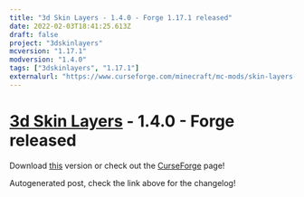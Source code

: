 ```yaml
---
title: "3d Skin Layers - 1.4.0 - Forge 1.17.1 released"
date: 2022-02-03T18:41:25.613Z
draft: false
project: "3dskinlayers"
mcversion: "1.17.1"
modversion: "1.4.0"
tags: ["3dskinlayers", "1.17.1"]
externalurl: "https://www.curseforge.com/minecraft/mc-mods/skin-layers-3d/files/3635464"
---
```

# [3d Skin Layers](/project/3dskinlayers) - 1.4.0 - Forge released
Download [this](https://www.curseforge.com/minecraft/mc-mods/skin-layers-3d/files/3635464) version or check out the [CurseForge](https://www.curseforge.com/minecraft/mc-mods/skin-layers-3d) page!

Autogenerated post, check the link above for the changelog!
